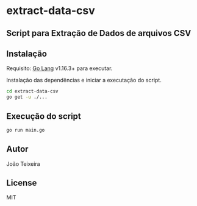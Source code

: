 # extract-data-csv
## Script para Extração de Dados de arquivos CSV

## Instalação

Requisito: [Go Lang](https://golang.org/) v1.16.3+ para executar.

Instalação das dependências e iniciar a executação do script.

```sh
cd extract-data-csv
go get -u ./...
```

## Execução do script

```sh
go run main.go
```

## Autor
João Teixeira

## License

MIT
